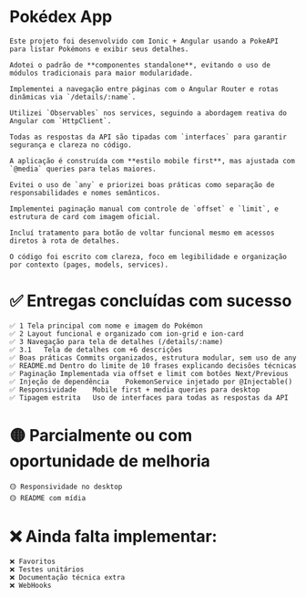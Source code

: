 # Pokédex App

    Este projeto foi desenvolvido com Ionic + Angular usando a PokeAPI para listar Pokémons e exibir seus detalhes.

    Adotei o padrão de **componentes standalone**, evitando o uso de módulos tradicionais para maior modularidade.  

    Implementei a navegação entre páginas com o Angular Router e rotas dinâmicas via `/details/:name`.  

    Utilizei `Observables` nos services, seguindo a abordagem reativa do Angular com `HttpClient`.  

    Todas as respostas da API são tipadas com `interfaces` para garantir segurança e clareza no código. 

    A aplicação é construída com **estilo mobile first**, mas ajustada com `@media` queries para telas maiores.  
    
    Evitei o uso de `any` e priorizei boas práticas como separação de responsabilidades e nomes semânticos.  

    Implementei paginação manual com controle de `offset` e `limit`, e estrutura de card com imagem oficial.  

    Incluí tratamento para botão de voltar funcional mesmo em acessos diretos à rota de detalhes.  
    
    O código foi escrito com clareza, foco em legibilidade e organização por contexto (pages, models, services).



# ✅ Entregas concluídas com sucesso
    ✅ 1	Tela principal com nome e imagem do Pokémon
    ✅ 2	Layout funcional e organizado com ion-grid e ion-card
    ✅ 3	Navegação para tela de detalhes (/details/:name)
    ✅ 3.1	Tela de detalhes com +6 descrições 
    ✅ Boas práticas	Commits organizados, estrutura modular, sem uso de any
    ✅ README.md	Dentro do limite de 10 frases explicando decisões técnicas
    ✅ Paginação	Implementada via offset e limit com botões Next/Previous
    ✅ Injeção de dependência	PokemonService injetado por @Injectable()
    ✅ Responsividade	Mobile first + media queries para desktop
    ✅ Tipagem estrita	Uso de interfaces para todas as respostas da API



# 🟡 Parcialmente ou com oportunidade de melhoria
    🟡 Responsividade no desktop
    🟡 README com mídia


# ❌ Ainda falta implementar:
    ❌ Favoritos
    ❌ Testes unitários
    ❌ Documentação técnica extra
    ❌ WebHooks